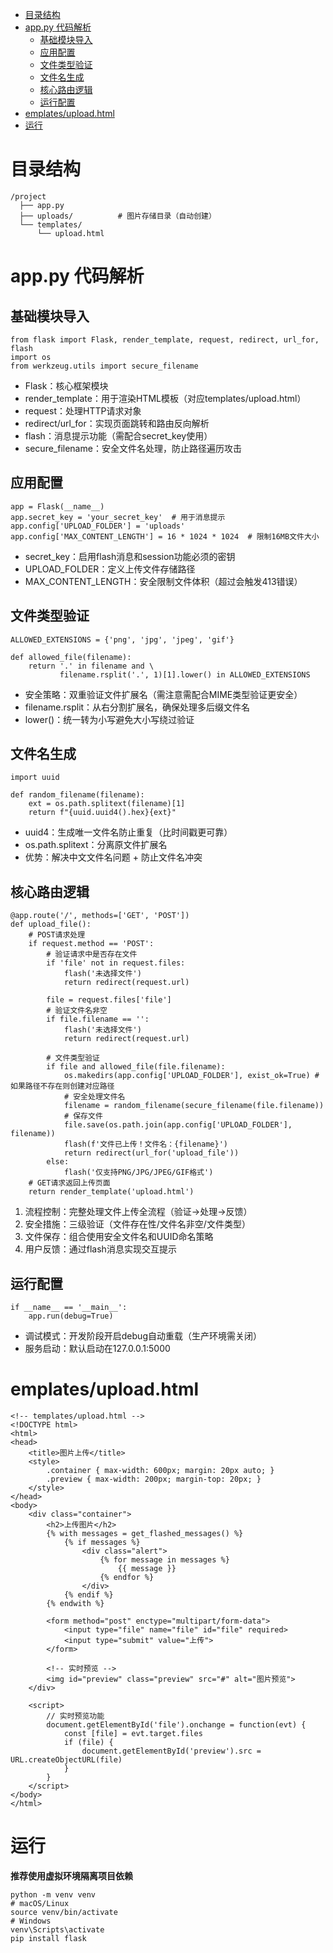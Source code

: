 - [目录结构](#目录结构)
- [app.py 代码解析](#apppy-代码解析)
  - [基础模块导入](#基础模块导入)
  - [应用配置](#应用配置)
  - [文件类型验证](#文件类型验证)
  - [文件名生成](#文件名生成)
  - [核心路由逻辑](#核心路由逻辑)
  - [运行配置](#运行配置)
- [emplates/upload.html](#emplatesuploadhtml)
- [运行](#运行)



# 目录结构

```
/project
  ├── app.py
  ├── uploads/          # 图片存储目录（自动创建）
  └── templates/
      └── upload.html
```


# app.py 代码解析

## 基础模块导入

```
from flask import Flask, render_template, request, redirect, url_for, flash
import os
from werkzeug.utils import secure_filename
```

- ​Flask：核心框架模块
- ​render_template：用于渲染HTML模板（对应templates/upload.html）
- ​request：处理HTTP请求对象
- ​redirect/url_for：实现页面跳转和路由反向解析
- ​flash：消息提示功能（需配合secret_key使用）
- ​secure_filename：安全文件名处理，防止路径遍历攻击

## 应用配置

```
app = Flask(__name__)
app.secret_key = 'your_secret_key'  # 用于消息提示
app.config['UPLOAD_FOLDER'] = 'uploads'
app.config['MAX_CONTENT_LENGTH'] = 16 * 1024 * 1024  # 限制16MB文件大小
```

- ​secret_key：启用flash消息和session功能必须的密钥
- ​UPLOAD_FOLDER：定义上传文件存储路径
- ​MAX_CONTENT_LENGTH：安全限制文件体积（超过会触发413错误）


## 文件类型验证

```
ALLOWED_EXTENSIONS = {'png', 'jpg', 'jpeg', 'gif'}

def allowed_file(filename):
    return '.' in filename and \
           filename.rsplit('.', 1)[1].lower() in ALLOWED_EXTENSIONS
```

- 安全策略：双重验证文件扩展名（需注意需配合MIME类型验证更安全）
- ​filename.rsplit：从右分割扩展名，确保处理多后缀文件名
- ​lower()：统一转为小写避免大小写绕过验证

## 文件名生成

```
import uuid

def random_filename(filename):
    ext = os.path.splitext(filename)[1]
    return f"{uuid.uuid4().hex}{ext}"
```

- uuid4：生成唯一文件名防止重复（比时间戳更可靠）
- ​os.path.splitext：分离原文件扩展名
- ​优势：解决中文文件名问题 + 防止文件名冲突


## 核心路由逻辑

```
@app.route('/', methods=['GET', 'POST'])
def upload_file():
    # POST请求处理
    if request.method == 'POST':
        # 验证请求中是否存在文件
        if 'file' not in request.files:
            flash('未选择文件')
            return redirect(request.url)
        
        file = request.files['file']
        # 验证文件名非空
        if file.filename == '':
            flash('未选择文件')
            return redirect(request.url)
        
        # 文件类型验证
        if file and allowed_file(file.filename):
            os.makedirs(app.config['UPLOAD_FOLDER'], exist_ok=True) # 如果路径不存在则创建对应路径
            # 安全处理文件名
            filename = random_filename(secure_filename(file.filename))
            # 保存文件
            file.save(os.path.join(app.config['UPLOAD_FOLDER'], filename))
            flash(f'文件已上传！文件名：{filename}')
            return redirect(url_for('upload_file'))
        else:
            flash('仅支持PNG/JPG/JPEG/GIF格式')
    # GET请求返回上传页面
    return render_template('upload.html')
```

1. 流程控制：完整处理文件上传全流程（验证->处理->反馈）
2. ​安全措施：三级验证（文件存在性/文件名非空/文件类型）
3. ​文件保存：组合使用安全文件名和UUID命名策略
4. ​用户反馈：通过flash消息实现交互提示


## 运行配置

```
if __name__ == '__main__':
    app.run(debug=True)
```

- 调试模式：开发阶段开启debug自动重载（生产环境需关闭）
- ​服务启动：默认启动在127.0.0.1:5000

# emplates/upload.html

```
<!-- templates/upload.html -->
<!DOCTYPE html>
<html>
<head>
    <title>图片上传</title>
    <style>
        .container { max-width: 600px; margin: 20px auto; }
        .preview { max-width: 200px; margin-top: 20px; }
    </style>
</head>
<body>
    <div class="container">
        <h2>上传图片</h2>
        {% with messages = get_flashed_messages() %}
            {% if messages %}
                <div class="alert">
                    {% for message in messages %}
                        {{ message }}
                    {% endfor %}
                </div>
            {% endif %}
        {% endwith %}

        <form method="post" enctype="multipart/form-data">
            <input type="file" name="file" id="file" required>
            <input type="submit" value="上传">
        </form>

        <!-- 实时预览 -->
        <img id="preview" class="preview" src="#" alt="图片预览">
    </div>

    <script>
        // 实时预览功能
        document.getElementById('file').onchange = function(evt) {
            const [file] = evt.target.files
            if (file) {
                document.getElementById('preview').src = URL.createObjectURL(file)
            }
        }
    </script>
</body>
</html>
```

# 运行

**推荐使用虚拟环境隔离项目依赖**

```
python -m venv venv
# macOS/Linux
source venv/bin/activate  
# Windows
venv\Scripts\activate
pip install flask
```
